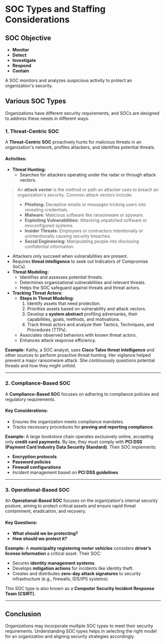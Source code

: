 # SOC Types and Staffing Considerations

## SOC Objective
- **Monitor**
- **Detect**
- **Investigate**
- **Respond**
- **Contain**

A SOC monitors and analyzes suspicious activity to protect an organization's security.

## Various SOC Types
Organizations have different security requirements, and SOCs are designed to address these needs in different ways.

### 1. Threat-Centric SOC
A **Threat-Centric SOC** proactively hunts for malicious threats in an organization's network, profiles attackers, and identifies potential threats.

#### Activities:
- **Threat Hunting:**
  - Searches for attackers operating under the radar or through attack vectors.
> An **attack vector** is the method or path an attacker uses to breach an organization's security. Common attack vectors include:
> - **Phishing:** Deceptive emails or messages tricking users into revealing credentials.
> - **Malware:** Malicious software like ransomware or spyware.
> - **Exploiting Vulnerabilities:** Attacking unpatched software or misconfigured systems.
> - **Insider Threats:** Employees or contractors intentionally or unintentionally causing security breaches.
> - **Social Engineering:** Manipulating people into disclosing confidential information.

  - Attackers only succeed when vulnerabilities are present.
  - Requires **threat intelligence** to seek out Indicators of Compromise (IoCs).
- **Threat Modeling:**
  - Identifies and assesses potential threats.
  - Determines organizational vulnerabilities and relevant threats.
  - Helps the SOC safeguard against threats and threat actors.
- **Tracking Threat Actors:**
  - **Steps in Threat Modeling:**
    1. Identify assets that need protection.
    2. Prioritize assets based on vulnerability and attack vectors.
    3. Develop a **system abstract** profiling adversaries, their capabilities, goals, methods, and motivations.
    4. Track threat actors and analyze their Tactics, Techniques, and Procedures (TTPs).
  - Associates observed behaviors with known threat actors.
  - Enhances attack response efficiency.

**Example:**
Kathy, a SOC analyst, uses **Cisco Talos threat intelligence** and other sources to perform proactive threat hunting. Her vigilance helped prevent a major ransomware attack. She continuously questions potential threats and how they might unfold.

---

### 2. Compliance-Based SOC
A **Compliance-Based SOC** focuses on adhering to compliance policies and regulatory requirements.

#### Key Considerations:
- Ensures the organization meets compliance mandates.
- Tracks necessary procedures for **proving and reporting compliance**.

**Example:**
A large bookstore chain operates exclusively online, accepting only **credit card payments**. By law, they must comply with **PCI DSS (Payment Card Industry Data Security Standard)**. Their SOC implements:
- **Encryption protocols**
- **Password policies**
- **Firewall configurations**
- Incident management based on **PCI DSS guidelines**

---

### 3. Operational-Based SOC
An **Operational-Based SOC** focuses on the organization's internal security posture, aiming to protect critical assets and ensure rapid threat containment, eradication, and recovery.

#### Key Questions:
- **What should we be protecting?**
- **How should we protect it?**

**Example:**
A **municipality registering motor vehicles** considers **driver’s license information** a critical asset. Their SOC:
- Secures **identity management systems**.
- Develops **mitigation actions** for incidents like identity theft.
- Creates and distributes **zero-day attack signatures** to security infrastructure (e.g., firewalls, IDS/IPS systems).

This SOC type is also known as a **Computer Security Incident Response Team (CSIRT).**

---

## Conclusion
Organizations may incorporate multiple SOC types to meet their security requirements. Understanding SOC types helps in selecting the right model for an organization and aligning security strategies accordingly.
